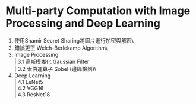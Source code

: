 # Multi-party Computation with Image Processing and Deep Learning
1. 使用Shamir Secret Sharing將圖片進行加密與解密\
2. 錯誤更正 Welch-Berlekamp Algorithm\
3. Image Processing\
    | 3.1 高斯模糊化 Gaussian Filter\
    | 3.2 索伯運算子 Sobel (邊緣檢測)\
4. Deep Learning \
    | 4.1 LeNet5\
    | 4.2 VGG16\
    | 4.3 ResNet18
